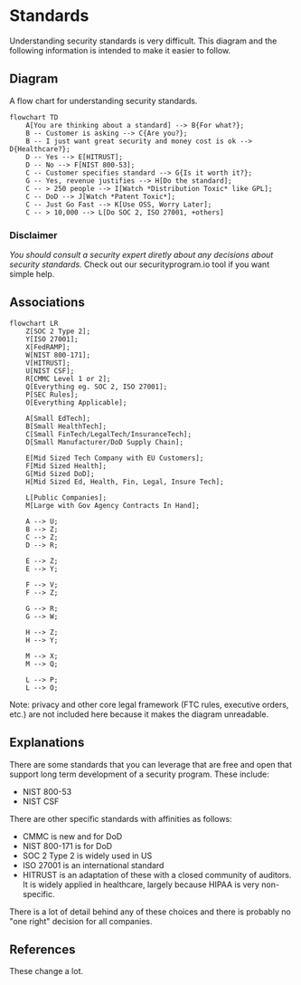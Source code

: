 # Standards

Understanding security standards is very difficult.  This diagram and the following information is intended to make it easier to follow.

## Diagram

A flow chart for understanding security standards.

```mermaid
flowchart TD
    A[You are thinking about a standard] --> B{For what?};
    B -- Customer is asking --> C{Are you?};
    B -- I just want great security and money cost is ok --> D{Healthcare?};
    D -- Yes --> E[HITRUST];
    D -- No --> F[NIST 800-53];
    C -- Customer specifies standard --> G{Is it worth it?};
    G -- Yes, revenue justifies --> H[Do the standard];
    C -- > 250 people --> I[Watch *Distribution Toxic* like GPL];
    C -- DoD --> J[Watch *Patent Toxic*];
    C -- Just Go Fast --> K[Use OSS, Worry Later];
    C -- > 10,000 --> L[Do SOC 2, ISO 27001, +others]
```

### Disclaimer

*You should consult a security expert diretly about any decisions about security standards.*
Check out our securityprogram.io tool if you want simple help.

## Associations

```mermaid
flowchart LR
    Z[SOC 2 Type 2];
    Y[ISO 27001];
    X[FedRAMP];
    W[NIST 800-171];
    V[HITRUST];
    U[NIST CSF];
    R[CMMC Level 1 or 2];
    Q[Everything eg. SOC 2, ISO 27001];
    P[SEC Rules];
    O[Everything Applicable];

    A[Small EdTech];
    B[Small HealthTech];
    C[Small FinTech/LegalTech/InsuranceTech];
    D[Small Manufacturer/DoD Supply Chain];

    E[Mid Sized Tech Company with EU Customers];
    F[Mid Sized Health];
    G[Mid Sized DoD];
    H[Mid Sized Ed, Health, Fin, Legal, Insure Tech];

    L[Public Companies];
    M[Large with Gov Agency Contracts In Hand];
    
    A --> U;
    B --> Z;
    C --> Z;
    D --> R;

    E --> Z;
    E --> Y;

    F --> V;
    F --> Z;
   
    G --> R;
    G --> W;

    H --> Z;
    H --> Y;

    M --> X;
    M --> Q;

    L --> P;
    L --> O;
```

Note:  privacy and other core legal framework (FTC rules,
executive orders, etc.) are not included here because it 
makes the diagram unreadable.

## Explanations

There are some standards that you can leverage that are free
and open that support long term development of a security
program.  These include:

* NIST 800-53
* NIST CSF

There are other specific standards with affinities as
follows:

* CMMC is new and for DoD
* NIST 800-171 is for DoD
* SOC 2 Type 2 is widely used in US
* ISO 27001 is an international standard
* HITRUST is an adaptation of these with a closed community of auditors.  It is widely applied in healthcare, largely because HIPAA is very non-specific.

There is a lot of detail behind any of these choices and
there is probably no "one right" decision for all companies.

## References

These change a lot.